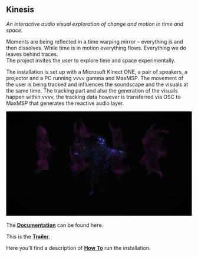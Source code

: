 ## Kinesis
*An interactive audio visual exploration of change and motion in time and space.*

Moments are being reflected in a time warping mirror  –  everything is and then dissolves. While time is in motion everything flows. Everything we do leaves behind traces.  
The project invites the user to explore time and space experimentally.

The installation is set up with a Microsoft Kinect ONE, a pair of speakers, a projector and a PC running vvvv gamma and MaxMSP.
The movement of the user is being tracked and influences the soundscape and the visuals at the same time. The tracking part and also the generation of the visuals happen within vvvv, the tracking data however is transferred via OSC to MaxMSP that generates the reactive audio layer.

[![Kinesis](./Kinesis_Hero.png)](https://vimeo.com/manage/videos/687254045 "Kinesis")

The [**Documentation**](https://github.com/TimSBB/Kinesis/tree/main/documentation) can be found here.

This is the [**Trailer**](https://vimeo.com/manage/videos/687254045).

Here you'll find a description of [**How To**](https://github.com/TimSBB/Kinesis/blob/main/documentation/HowTo.md) run the installation.